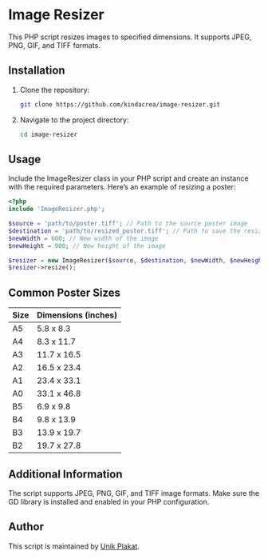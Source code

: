 # Image Resizer

This PHP script resizes images to specified dimensions. It supports JPEG, PNG, GIF, and TIFF formats.

## Installation

1. Clone the repository:

   ```bash
   git clone https://github.com/kindacrea/image-resizer.git

2. Navigate to the project directory:

    ```bash
    cd image-resizer

## Usage

Include the ImageResizer class in your PHP script and create an instance with the required parameters. Here’s an example of resizing a poster:

 ```php
 <?php
 include 'ImageResizer.php';
 
 $source = 'path/to/poster.tiff'; // Path to the source poster image
 $destination = 'path/to/resized_poster.tiff'; // Path to save the resized image
 $newWidth = 600; // New width of the image
 $newHeight = 900; // New height of the image
 
 $resizer = new ImageResizer($source, $destination, $newWidth, $newHeight);
 $resizer->resize();
 ```
## Common Poster Sizes

| Size    | Dimensions (inches) |
|---------|----------------------|
| A5      | 5.8 x 8.3            |
| A4      | 8.3 x 11.7           |
| A3      | 11.7 x 16.5          |
| A2      | 16.5 x 23.4          |
| A1      | 23.4 x 33.1          |
| A0      | 33.1 x 46.8          |
| B5      | 6.9 x 9.8            |
| B4      | 9.8 x 13.9           |
| B3      | 13.9 x 19.7          |
| B2      | 19.7 x 27.8          |

## Additional Information

The script supports JPEG, PNG, GIF, and TIFF image formats.
Make sure the GD library is installed and enabled in your PHP configuration.

## Author

This script is maintained by <a href="https://unikplakat.dk">Unik Plakat</a>.
